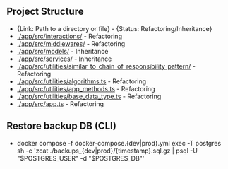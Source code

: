 ## Project Structure

- {Link: Path to a directory or file} - {Status: Refactoring/Inheritance}
- [./app/src/interactions/](./app/src/interactions/) - Refactoring
- [./app/src/middlewares/](./app/src/middlewares/) - Refactoring
- [./app/src/models/](./app/src/models/) - Inheritance
- [./app/src/services/](./app/src/services/) - Inheritance
- [./app/src/utilities/similar_to_chain_of_responsibility_pattern/](./app/src/utilities/similar_to_chain_of_responsibility_pattern/) - Refactoring
- [./app/src/utilities/algorithms.ts](./app/src/utilities/algorithms.ts) - Refactoring
- [./app/src/utilities/app_methods.ts](./app/src/utilities/app_methods.ts) - Refactoring
- [./app/src/utilities/base_data_type.ts](./app/src/utilities/base_data_type.ts) - Refactoring
- [./app/src/app.ts](./app/src/app.ts) - Refactoring

## Restore backup DB (CLI)

- docker compose -f docker-compose.{dev|prod}.yml exec -T postgres sh -c 'zcat ./backups_{dev|prod}/{timestamp}.sql.gz | psql -U "$POSTGRES_USER" -d "$POSTGRES_DB"'